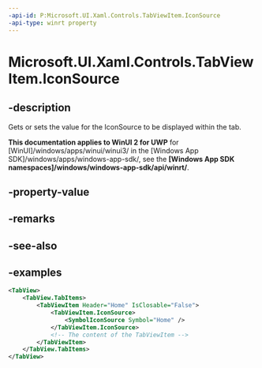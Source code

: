 ```yaml
---
-api-id: P:Microsoft.UI.Xaml.Controls.TabViewItem.IconSource
-api-type: winrt property
---
```


# Microsoft.UI.Xaml.Controls.TabViewItem.IconSource

<!--
public Microsoft.UI.Xaml.Controls.IconSource IconSource { get; set; }
-->

## -description

Gets or sets the value for the IconSource to be displayed within the tab.

**This documentation applies to WinUI 2 for UWP** for [WinUI]/windows/apps/winui/winui3/ in the [Windows App SDK]/windows/apps/windows-app-sdk/, see the **[Windows App SDK namespaces]/windows/windows-app-sdk/api/winrt/**.

## -property-value

## -remarks

## -see-also

## -examples

``` xml
<TabView>
    <TabView.TabItems>
        <TabViewItem Header="Home" IsClosable="False">
            <TabViewItem.IconSource>
                <SymbolIconSource Symbol="Home" />
            </TabViewItem.IconSource>
            <!-- The content of the TabViewItem -->
        </TabViewItem>
    </TabView.TabItems>
</TabView>
```
